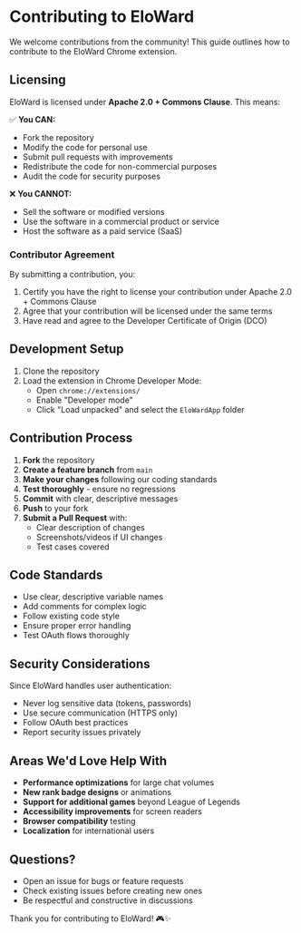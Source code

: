 # Contributing to EloWard

We welcome contributions from the community! This guide outlines how to contribute to the EloWard Chrome extension.

## Licensing

EloWard is licensed under **Apache 2.0 + Commons Clause**. This means:

✅ **You CAN:**
- Fork the repository
- Modify the code for personal use
- Submit pull requests with improvements
- Redistribute the code for non-commercial purposes
- Audit the code for security purposes

❌ **You CANNOT:**
- Sell the software or modified versions
- Use the software in a commercial product or service
- Host the software as a paid service (SaaS)

### Contributor Agreement

By submitting a contribution, you:
1. Certify you have the right to license your contribution under Apache 2.0 + Commons Clause
2. Agree that your contribution will be licensed under the same terms
3. Have read and agree to the Developer Certificate of Origin (DCO)

## Development Setup

1. Clone the repository
2. Load the extension in Chrome Developer Mode:
   - Open `chrome://extensions/`
   - Enable "Developer mode"
   - Click "Load unpacked" and select the `EloWardApp` folder

## Contribution Process

1. **Fork** the repository
2. **Create a feature branch** from `main`
3. **Make your changes** following our coding standards
4. **Test thoroughly** - ensure no regressions
5. **Commit** with clear, descriptive messages
6. **Push** to your fork
7. **Submit a Pull Request** with:
   - Clear description of changes
   - Screenshots/videos if UI changes
   - Test cases covered

## Code Standards

- Use clear, descriptive variable names
- Add comments for complex logic
- Follow existing code style
- Ensure proper error handling
- Test OAuth flows thoroughly

## Security Considerations

Since EloWard handles user authentication:
- Never log sensitive data (tokens, passwords)
- Use secure communication (HTTPS only)
- Follow OAuth best practices
- Report security issues privately

## Areas We'd Love Help With

- **Performance optimizations** for large chat volumes
- **New rank badge designs** or animations
- **Support for additional games** beyond League of Legends
- **Accessibility improvements** for screen readers
- **Browser compatibility** testing
- **Localization** for international users

## Questions?

- Open an issue for bugs or feature requests
- Check existing issues before creating new ones
- Be respectful and constructive in discussions

Thank you for contributing to EloWard! 🎮✨ 